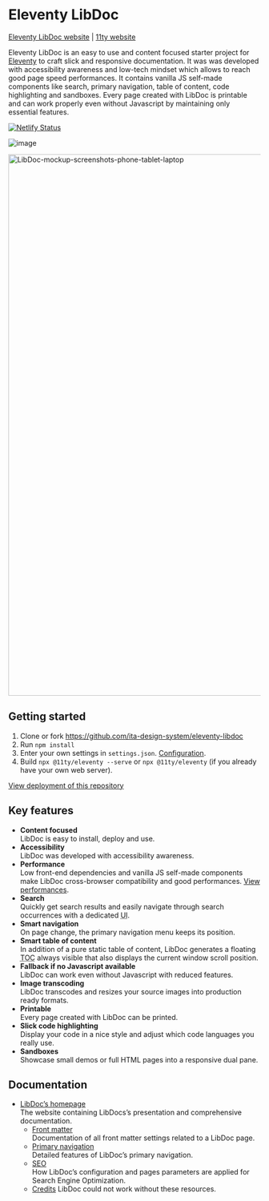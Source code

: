 # Eleventy LibDoc

[Eleventy LibDoc website](https://eleventy-libdoc.netlify.app/) | [11ty website](11ty)

Eleventy LibDoc is an easy to use and content focused starter project for [Eleventy][11ty] to craft slick and responsive documentation. It was was developed with accessibility awareness and low-tech mindset which allows to reach good page speed performances. It contains vanilla JS self-made components like search, primary navigation, table of content, code highlighting and sandboxes. Every page created with LibDoc is printable and can work properly even without Javascript by maintaining only essential features.

[![Netlify Status](https://api.netlify.com/api/v1/badges/d1986dbf-2272-4614-8dec-c228ba4699ef/deploy-status)](https://app.netlify.com/sites/11ty-libdoc-blank/deploys)

![image](https://github.com/user-attachments/assets/8011e835-0d6d-404d-b068-5a9b42b6c07d)

<img width="1082" alt="LibDoc-mockup-screenshots-phone-tablet-laptop" src="https://github.com/user-attachments/assets/af58a2d3-52df-4fdd-9285-80c0bd7d4659" />


## Getting started

1. Clone or fork <https://github.com/ita-design-system/eleventy-libdoc>
2. Run `npm install`
3. Enter your own settings in `settings.json`. [Configuration](/content/configuration/index.md).
4. Build `npx @11ty/eleventy --serve` or `npx @11ty/eleventy` (if you already have your own web server).

[View deployment of this repository](https://11ty-libdoc-blank.netlify.app)

## Key features

* **Content focused** <br>LibDoc is easy to install, deploy and use.
* **Accessibility** <br>LibDoc was developed with accessibility awareness.
* **Performance** <br>Low front-end dependencies and vanilla JS self-made components make LibDoc cross-browser compatibility and good performances. <a href="https://developers.google.com/speed/pagespeed/insights/?url=eleventy-libdoc.netlify.app" target="_blank">View performances</a>.
* **Search** <br>Quickly get search results and easily navigate through search occurrences with a dedicated <abbr title="user Interface">UI</abbr>.
* **Smart navigation** <br>On page change, the primary navigation menu keeps its position.
* **Smart table of content** <br>In addition of a pure static table of content, LibDoc generates a floating <abbr title="Table of Content">TOC</abbr> always visible that also displays the current window scroll position.
* **Fallback if no Javascript available** <br>LibDoc can work even without Javascript with reduced features.
* **Image transcoding** <br>LibDoc transcodes and resizes your source images into production ready formats.
* **Printable** <br>Every page created with LibDoc can be printed.
* **Slick code highlighting** <br>Display your code in a nice style and adjust which code languages you really use.
* **Sandboxes** <br>Showcase small demos or full HTML pages into a responsive dual pane.

## Documentation

* [LibDoc’s homepage](https://eleventy-libdoc.netlify.app) <br>The website containing LibDocs’s presentation and comprehensive documentation.
    * [Front matter](https://eleventy-libdoc.netlify.app/front-matter/) <br>Documentation of all front matter settings related to a LibDoc page.
    * [Primary navigation](https://eleventy-libdoc.netlify.app/primary-navigation/) <br>Detailed features of LibDoc’s primary navigation.
    * [SEO](https://eleventy-libdoc.netlify.app/configuration/seo/) <br>How LibDoc’s configuration and pages parameters are applied for Search Engine Optimization.
    * [Credits](https://eleventy-libdoc.netlify.app/configuration/credits/) LibDoc could not work without these resources.

[11ty]: https://www.11ty.dev/